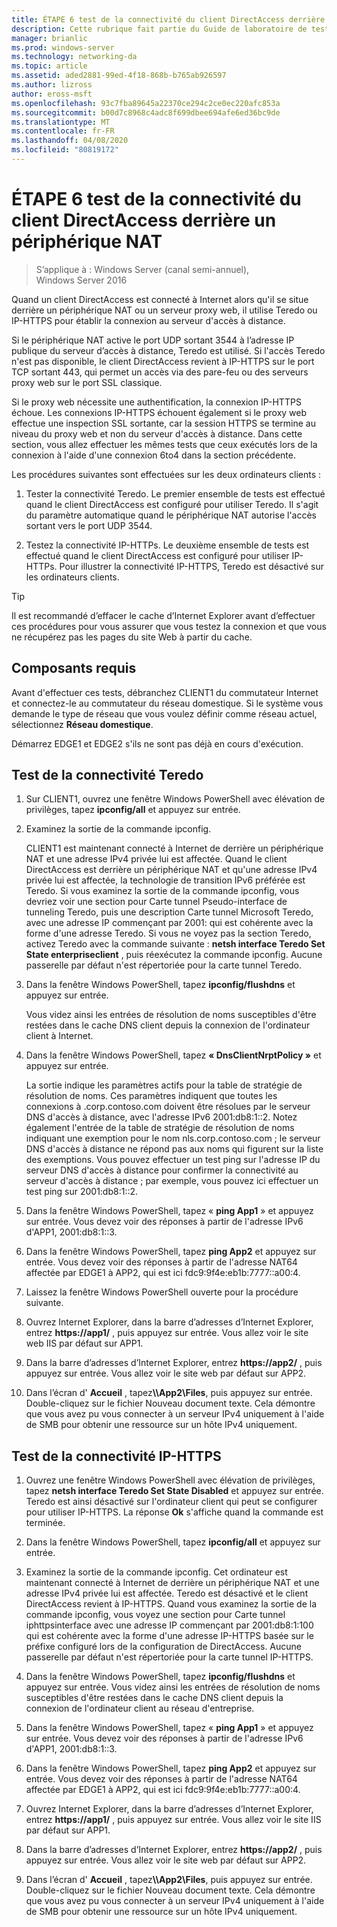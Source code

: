 ```yaml
---
title: ÉTAPE 6 test de la connectivité du client DirectAccess derrière un périphérique NAT
description: Cette rubrique fait partie du Guide de laboratoire de test-démonstration de DirectAccess dans un cluster avec Windows NLB pour Windows Server 2016
manager: brianlic
ms.prod: windows-server
ms.technology: networking-da
ms.topic: article
ms.assetid: aded2881-99ed-4f18-868b-b765ab926597
ms.author: lizross
author: eross-msft
ms.openlocfilehash: 93c7fba89645a22370ce294c2ce0ec220afc853a
ms.sourcegitcommit: b00d7c8968c4adc8f699dbee694afe6ed36bc9de
ms.translationtype: MT
ms.contentlocale: fr-FR
ms.lasthandoff: 04/08/2020
ms.locfileid: "80819172"
---
```

# <a name="step-6-test-directaccess-client-connectivity-from-behind-a-nat-device"></a>ÉTAPE 6 test de la connectivité du client DirectAccess derrière un périphérique NAT

>S’applique à : Windows Server (canal semi-annuel), Windows Server 2016

Quand un client DirectAccess est connecté à Internet alors qu'il se situe derrière un périphérique NAT ou un serveur proxy web, il utilise Teredo ou IP-HTTPS pour établir la connexion au serveur d'accès à distance. 

Si le périphérique NAT active le port UDP sortant 3544 à l’adresse IP publique du serveur d’accès à distance, Teredo est utilisé. Si l'accès Teredo n'est pas disponible, le client DirectAccess revient à IP-HTTPS sur le port TCP sortant 443, qui permet un accès via des pare-feu ou des serveurs proxy web sur le port SSL classique. 

Si le proxy web nécessite une authentification, la connexion IP-HTTPS échoue. Les connexions IP-HTTPS échouent également si le proxy web effectue une inspection SSL sortante, car la session HTTPS se termine au niveau du proxy web et non du serveur d'accès à distance. Dans cette section, vous allez effectuer les mêmes tests que ceux exécutés lors de la connexion à l'aide d'une connexion 6to4 dans la section précédente.  
  
Les procédures suivantes sont effectuées sur les deux ordinateurs clients :  
  
1. Tester la connectivité Teredo. Le premier ensemble de tests est effectué quand le client DirectAccess est configuré pour utiliser Teredo. Il s'agit du paramètre automatique quand le périphérique NAT autorise l'accès sortant vers le port UDP 3544.  
  
2. Testez la connectivité IP-HTTPs. Le deuxième ensemble de tests est effectué quand le client DirectAccess est configuré pour utiliser IP-HTTPs. Pour illustrer la connectivité IP-HTTPS, Teredo est désactivé sur les ordinateurs clients.  
  
> [!TIP]  
> Il est recommandé d’effacer le cache d’Internet Explorer avant d’effectuer ces procédures pour vous assurer que vous testez la connexion et que vous ne récupérez pas les pages du site Web à partir du cache.  
  
## <a name="prerequisites"></a>Composants requis

Avant d'effectuer ces tests, débranchez CLIENT1 du commutateur Internet et connectez-le au commutateur du réseau domestique. Si le système vous demande le type de réseau que vous voulez définir comme réseau actuel, sélectionnez **Réseau domestique**.  
  
Démarrez EDGE1 et EDGE2 s'ils ne sont pas déjà en cours d'exécution.  
  
## <a name="test-teredo-connectivity"></a>Test de la connectivité Teredo  
  
1. Sur CLIENT1, ouvrez une fenêtre Windows PowerShell avec élévation de privilèges, tapez **ipconfig/all** et appuyez sur entrée.  
  
2. Examinez la sortie de la commande ipconfig.  
  
   CLIENT1 est maintenant connecté à Internet de derrière un périphérique NAT et une adresse IPv4 privée lui est affectée. Quand le client DirectAccess est derrière un périphérique NAT et qu'une adresse IPv4 privée lui est affectée, la technologie de transition IPv6 préférée est Teredo. Si vous examinez la sortie de la commande ipconfig, vous devriez voir une section pour Carte tunnel Pseudo-interface de tunneling Teredo, puis une description Carte tunnel Microsoft Teredo, avec une adresse IP commençant par 2001: qui est cohérente avec la forme d'une adresse Teredo. Si vous ne voyez pas la section Teredo, activez Teredo avec la commande suivante : **netsh interface Teredo Set State enterpriseclient** , puis réexécutez la commande ipconfig. Aucune passerelle par défaut n'est répertoriée pour la carte tunnel Teredo.  
  
3. Dans la fenêtre Windows PowerShell, tapez **ipconfig/flushdns** et appuyez sur entrée.  
  
   Vous videz ainsi les entrées de résolution de noms susceptibles d'être restées dans le cache DNS client depuis la connexion de l'ordinateur client à Internet.  
  
4. Dans la fenêtre Windows PowerShell, tapez **« DnsClientNrptPolicy »** et appuyez sur entrée.  
  
   La sortie indique les paramètres actifs pour la table de stratégie de résolution de noms. Ces paramètres indiquent que toutes les connexions à .corp.contoso.com doivent être résolues par le serveur DNS d'accès à distance, avec l'adresse IPv6 2001:db8:1::2. Notez également l'entrée de la table de stratégie de résolution de noms indiquant une exemption pour le nom nls.corp.contoso.com ; le serveur DNS d'accès à distance ne répond pas aux noms qui figurent sur la liste des exemptions. Vous pouvez effectuer un test ping sur l'adresse IP du serveur DNS d'accès à distance pour confirmer la connectivité au serveur d'accès à distance ; par exemple, vous pouvez ici effectuer un test ping sur 2001:db8:1::2.  
  
5. Dans la fenêtre Windows PowerShell, tapez « **ping App1** » et appuyez sur entrée. Vous devez voir des réponses à partir de l'adresse IPv6 d'APP1, 2001:db8:1::3.  
  
6. Dans la fenêtre Windows PowerShell, tapez **ping App2** et appuyez sur entrée. Vous devez voir des réponses à partir de l'adresse NAT64 affectée par EDGE1 à APP2, qui est ici fdc9:9f4e:eb1b:7777::a00:4.  
  
7. Laissez la fenêtre Windows PowerShell ouverte pour la procédure suivante.  
  
8. Ouvrez Internet Explorer, dans la barre d’adresses d’Internet Explorer, entrez **https://app1/** , puis appuyez sur entrée. Vous allez voir le site web IIS par défaut sur APP1.  
  
9. Dans la barre d’adresses d’Internet Explorer, entrez **https://app2/** , puis appuyez sur entrée. Vous allez voir le site web par défaut sur APP2.  
  
10. Dans l’écran d' **Accueil** , tapez<strong>\\\App2\Files</strong>, puis appuyez sur entrée. Double-cliquez sur le fichier Nouveau document texte. Cela démontre que vous avez pu vous connecter à un serveur IPv4 uniquement à l'aide de SMB pour obtenir une ressource sur un hôte IPv4 uniquement.  
  
## <a name="test-ip-https-connectivity"></a>Test de la connectivité IP-HTTPS  
  
1. Ouvrez une fenêtre Windows PowerShell avec élévation de privilèges, tapez **netsh interface Teredo Set State Disabled** et appuyez sur entrée. Teredo est ainsi désactivé sur l'ordinateur client qui peut se configurer pour utiliser IP-HTTPS. La réponse **Ok** s'affiche quand la commande est terminée.  
  
2. Dans la fenêtre Windows PowerShell, tapez **ipconfig/all** et appuyez sur entrée.  
  
3. Examinez la sortie de la commande ipconfig. Cet ordinateur est maintenant connecté à Internet de derrière un périphérique NAT et une adresse IPv4 privée lui est affectée. Teredo est désactivé et le client DirectAccess revient à IP-HTTPS. Quand vous examinez la sortie de la commande ipconfig, vous voyez une section pour Carte tunnel iphttpsinterface avec une adresse IP commençant par 2001:db8:1:100 qui est cohérente avec la forme d'une adresse IP-HTTPS basée sur le préfixe configuré lors de la configuration de DirectAccess. Aucune passerelle par défaut n'est répertoriée pour la carte tunnel IP-HTTPS.  
  
4. Dans la fenêtre Windows PowerShell, tapez **ipconfig/flushdns** et appuyez sur entrée. Vous videz ainsi les entrées de résolution de noms susceptibles d'être restées dans le cache DNS client depuis la connexion de l'ordinateur client au réseau d'entreprise.  
  
5. Dans la fenêtre Windows PowerShell, tapez « **ping App1** » et appuyez sur entrée. Vous devez voir des réponses à partir de l'adresse IPv6 d'APP1, 2001:db8:1::3.  
  
6. Dans la fenêtre Windows PowerShell, tapez **ping App2** et appuyez sur entrée. Vous devez voir des réponses à partir de l'adresse NAT64 affectée par EDGE1 à APP2, qui est ici fdc9:9f4e:eb1b:7777::a00:4.  
  
7. Ouvrez Internet Explorer, dans la barre d’adresses d’Internet Explorer, entrez **https://app1/** , puis appuyez sur entrée. Vous allez voir le site IIS par défaut sur APP1.  
  
8. Dans la barre d’adresses d’Internet Explorer, entrez **https://app2/** , puis appuyez sur entrée. Vous allez voir le site web par défaut sur APP2.  
  
9. Dans l’écran d' **Accueil** , tapez<strong>\\\App2\Files</strong>, puis appuyez sur entrée. Double-cliquez sur le fichier Nouveau document texte. Cela démontre que vous avez pu vous connecter à un serveur IPv4 uniquement à l'aide de SMB pour obtenir une ressource sur un hôte IPv4 uniquement.
